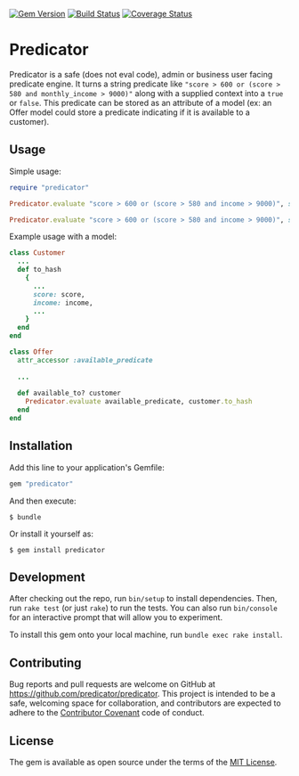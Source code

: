 [![Gem Version](https://badge.fury.io/rb/predicator.svg)](http://badge.fury.io/rb/predicator)
[![Build Status](https://travis-ci.org/predicator/predicator.svg?branch=master)](https://travis-ci.org/predicator/predicator)
[![Coverage Status](https://coveralls.io/repos/github/predicator/predicator/badge.svg?branch=master)](https://coveralls.io/github/predicator/predicator?branch=master)

# Predicator

Predicator is a safe (does not eval code), admin or business user facing predicate engine. It turns a string predicate like `"score > 600 or (score > 580 and monthly_income > 9000)"` along with a supplied context into a `true` or `false`. This predicate can be stored as an attribute of a model (ex: an Offer model could store a predicate indicating if it is available to a customer).

## Usage

Simple usage:

```ruby
require "predicator"

Predicator.evaluate "score > 600 or (score > 580 and income > 9000)", score: 590 # false

Predicator.evaluate "score > 600 or (score > 580 and income > 9000)", score: 590, income: 9500 # true
```

Example usage with a model:

```ruby
class Customer
  ...
  def to_hash
    {
      ...
      score: score,
      income: income,
      ...
    }
  end
end

class Offer
  attr_accessor :available_predicate
  
  ...
  
  def available_to? customer
    Predicator.evaluate available_predicate, customer.to_hash
  end
end
```

## Installation

Add this line to your application's Gemfile:

```ruby
gem "predicator"
```

And then execute:

    $ bundle

Or install it yourself as:

    $ gem install predicator

## Development

After checking out the repo, run `bin/setup` to install dependencies.
Then, run `rake test` (or just `rake`) to run the tests. You can also run `bin/console` for an interactive prompt that will allow you to experiment.

To install this gem onto your local machine, run `bundle exec rake install`.

## Contributing

Bug reports and pull requests are welcome on GitHub at https://github.com/predicator/predicator.
This project is intended to be a safe, welcoming space for collaboration, and contributors are expected to adhere to the [Contributor Covenant](http://contributor-covenant.org) code of conduct.


## License

The gem is available as open source under the terms of the [MIT License](http://opensource.org/licenses/MIT).
